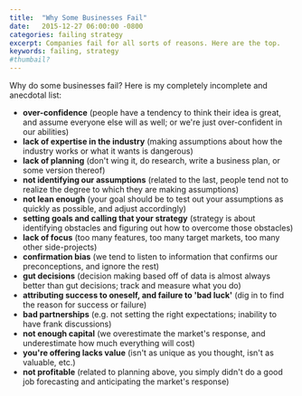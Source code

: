 ```yaml
---
title:  "Why Some Businesses Fail"
date:   2015-12-27 06:00:00 -0800
categories: failing strategy
excerpt: Companies fail for all sorts of reasons. Here are the top.
keywords: failing, strategy
#thumbail?
---
```

Why do some businesses fail? Here is my completely incomplete and anecdotal list:

- **over-confidence** (people have a tendency to think their idea is great, and assume everyone else will as well; or we're just over-confident in our abilities)
- **lack of expertise in the industry** (making assumptions about how the industry works or what it wants is dangerous)
- **lack of planning** (don't wing it, do research, write a business plan, or some version thereof)
- **not identifying our assumptions** (related to the last, people tend not to realize the degree to which they are making assumptions)
- **not lean enough** (your goal should be to test out your assumptions as quickly as possible, and adjust accordingly)
- **setting goals and calling that your strategy** (strategy is about identifying obstacles and figuring out how to overcome those obstacles)
- **lack of focus** (too many features, too many target markets, too many other side-projects)
- **confirmation bias** (we tend to listen to information that confirms our preconceptions, and ignore the rest)
- **gut decisions** (decision making based off of data is almost always better than gut decisions; track and measure what you do)
- **attributing success to oneself, and failure to 'bad luck'** (dig in to find the reason for success or failure)
- **bad partnerships** (e.g. not setting the right expectations; inability to have frank discussions)
- **not enough capital** (we overestimate the market's response, and underestimate how much everything will cost)
- **you're offering lacks value** (isn't as unique as you thought, isn't as valuable, etc.)
- **not profitable** (related to planning above, you simply didn't do a good job forecasting and anticipating the market's response)

